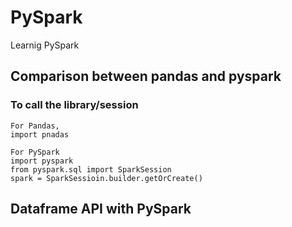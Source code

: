 # PySpark
Learnig PySpark

## Comparison between pandas and pyspark
### To call the library/session
```
For Pandas,
import pnadas

For PySpark 
import pyspark
from pyspark.sql import SparkSession
spark = SparkSessioin.builder.getOrCreate()
```
## Dataframe API with PySpark
